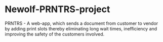 # Newolf-PRNTRS-project
PRNTRS - A web-app, which sends a document from customer to vendor by adding print slots thereby eliminating long wait times, inefficiency and improving the safety of the customers involved.
